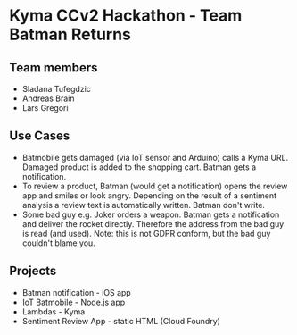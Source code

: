 # Kyma CCv2 Hackathon - Team Batman Returns

## Team members

- Sladana Tufegdzic
- Andreas Brain
- Lars Gregori

## Use Cases

- Batmobile gets damaged (via IoT sensor and Arduino) calls a Kyma URL. Damaged product is added to the shopping cart. Batman gets a notification.
- To review a product, Batman (would get a notification) opens the review app and smiles or look angry. Depending on the result of a sentiment analysis a review text is automatically written. Batman don't write.
- Some bad guy e.g. Joker orders a weapon. Batman gets a notification and deliver the rocket directly. Therefore the address from the bad guy is read (and used). Note: this is not GDPR conform, but the bad guy couldn't blame you.

## Projects

- Batman notification - iOS app
- IoT Batmobile - Node.js app
- Lambdas - Kyma
- Sentiment Review App - static HTML (Cloud Foundry)
